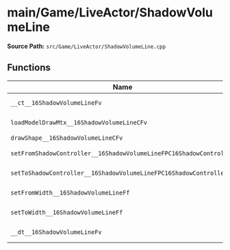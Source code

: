 # main/Game/LiveActor/ShadowVolumeLine

**Source Path:** `src/Game/LiveActor/ShadowVolumeLine.cpp`

## Functions

| Name | Address | Match % |
|------|---------|---------|
| `__ct__16ShadowVolumeLineFv` | `0x8016EF38` | :white_check_mark: (100.0%) |
| `loadModelDrawMtx__16ShadowVolumeLineCFv` | `0x8016EF94` | :white_check_mark: (100.0%) |
| `drawShape__16ShadowVolumeLineCFv` | `0x8016EFEC` | :x: (0.0%) |
| `setFromShadowController__16ShadowVolumeLineFPC16ShadowController` | `0x8016F2B4` | :white_check_mark: (100.0%) |
| `setToShadowController__16ShadowVolumeLineFPC16ShadowController` | `0x8016F2BC` | :white_check_mark: (100.0%) |
| `setFromWidth__16ShadowVolumeLineFf` | `0x8016F2C4` | :white_check_mark: (100.0%) |
| `setToWidth__16ShadowVolumeLineFf` | `0x8016F2CC` | :white_check_mark: (100.0%) |
| `__dt__16ShadowVolumeLineFv` | `0x8016F2D4` | :white_check_mark: (100.0%) |